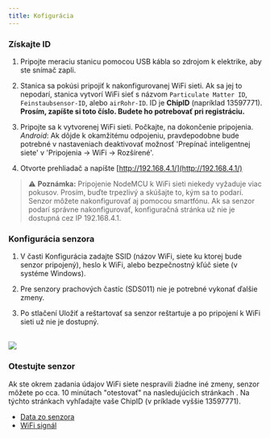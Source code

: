 ```yaml
---
title: Kofigurácia
---
```

### Získajte ID
1. Pripojte meraciu stanicu pomocou USB kábla so zdrojom k elektrike, aby ste snímač zapli.

2. Stanica sa pokúsi pripojiť k nakonfigurovanej WiFi sieti. Ak sa jej to nepodarí, stanica vytvorí WiFi sieť s názvom `Particulate Matter ID`, `Feinstaubsensor-ID`, alebo `airRohr-ID`. ID je **ChipID** (napríklad 13597771). **Prosím, zapíšte si toto číslo. Budete ho potrebovať pri registráciu.**


3. Pripojte sa k vytvorenej WiFi sieti. Počkajte, na dokončenie pripojenia. <br>*Android*: Ak dôjde k okamžitému odpojeniu, pravdepodobne bude potrebné v nastaveniach deaktivovať možnosť 'Prepínač inteligentnej siete' v 'Pripojenia -> WiFi -> Rozšírené'.


4. Otvorte prehliadač a napíšte [http://192.168.4.1/](http://192.168.4.1/)

> ⚠️ **Poznámka:** Pripojenie NodeMCU k WiFi sieti niekedy vyžaduje viac pokusov. Prosím, buďte trpezlivý a skúšajte to, kým sa to podarí. Senzor môžete nakonfigurovať aj pomocou smartfónu. Ak sa senzor podarí správne nakonfigurovať, konfiguračná stránka už nie je dostupná cez IP 192.168.4.1.


### Konfigurácia senzora
1. V časti Konfigurácia zadajte SSID (názov WiFi, siete ku ktorej bude senzor pripojený), heslo k WiFi, alebo bezpečnostný kľúč siete (v systéme Windows).

2. Pre senzory prachových častíc (SDS011) nie je potrebné vykonať ďalšie zmeny.

3. Po stlačení Uložiť a reštartovať sa senzor reštartuje a po pripojení k WiFi sieti už nie je dostupný.


<br>

<img src="../docs/airrohr_config_initial.jpg" loading="lazy"/>
<br>

### Otestujte senzor
Ak ste okrem zadania údajov WiFi siete nespravili žiadne iné zmeny, senzor môžete po cca. 10 minútach "otestovať" na nasledujúcich stránkach . Na týchto stránkach vyhľadajte vaše ChipID (v príklade vyššie 13597771).


 * [Data zo senzora](https://www.madavi.de/sensor/graph.php)
 * [WiFi signál](https://www.madavi.de/sensor/signal.php)

